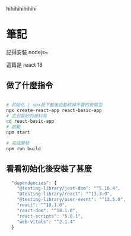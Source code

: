 hihihihihihihi
# 筆記

記得安裝 nodejs~

這篇是 react 18

## 做了什麼指令

```bash

# 初始化 | npx是下載後自動砍掉不要的安裝包
npx create-react-app react-basic-app
# 去安裝好的資料夾
cd react-basic-app
# 啟動
npm start

# 完成開發
npm run build

```

## 看看初始化後安裝了甚麼

```js
  "dependencies": {
    "@testing-library/jest-dom": "^5.16.4",
    "@testing-library/react": "^13.3.0",
    "@testing-library/user-event": "^13.5.0",
    "react": "^18.1.0",
    "react-dom": "^18.1.0",
    "react-scripts": "5.0.1",
    "web-vitals": "^2.1.4"
  }

```
